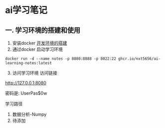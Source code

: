 # ai学习笔记

## 一. 学习环境的搭建和使用
1. 安装docker
[开发环境的搭建](0-学习环境的搭建/README.md)
2. 通过docker 启动学习环境
```shell
docker run -d --name notes -p 8080:8888 -p 8022:22 ghcr.io/nxt5656/ai-learning-notes:latest
```
3. 访问学习环境
访问链接

http://127.0.0.1:8080

密码是: UserPas$0w


学习路径
1. 数据分析-Numpy
2. 待添加

